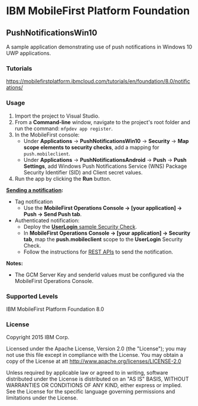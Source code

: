 IBM MobileFirst Platform Foundation
===
## PushNotificationsWin10
A sample application demonstrating use of push notifications in Windows 10 UWP applications.

### Tutorials
https://mobilefirstplatform.ibmcloud.com/tutorials/en/foundation/8.0/notifications/

### Usage

1. Import the project to Visual Studio.
2. From a **Command-line** window, navigate to the project's root folder and run the command: `mfpdev app register`.
3. In the MobileFirst console:
	* Under **Applications** → **PushNotificationsWin10** → **Security** → **Map scope elements to security checks**, add a mapping for `push.mobileclient`.
	* Under **Applications** → **PushNotificationsAndroid** → **Push** → **Push Settings**, add Windows Push Notifications Service (WNS) Package Security Identifier (SID) and Client secret values.
5. Run the app by clicking the **Run** button.

**[Sending a notification](https://mobilefirstplatform.ibmcloud.com/tutorials/en/foundation/8.0/notifications/sending-push-notifications):**

* Tag notification
    * Use the **MobileFirst Operations Console → [your application] → Push → Send Push tab**.
* Authenticated notification:
    * Deploy the [**UserLogin** sample Security Check](https://mobilefirstplatform.ibmcloud.com/tutorials/en/foundation/8.0/authentication-and-security/user-authentication/security-check).
    * In **MobileFirst Operations Console → [your application] → Security tab**, map the **push.mobileclient** scope to the **UserLogin** Security Check.
    * Follow the instructions for [REST APIs](https://mobilefirstplatform.ibmcloud.com/tutorials/en/foundation/8.0/notifications/sending-push-notifications#rest-apis) to send the notification.

**Notes:**

* The GCM Server Key and senderId values must be configured via the MobileFirst Operations Console.

### Supported Levels
IBM MobileFirst Platform Foundation 8.0

### License
Copyright 2015 IBM Corp.

Licensed under the Apache License, Version 2.0 (the "License");
you may not use this file except in compliance with the License.
You may obtain a copy of the License at
att
http://www.apache.org/licenses/LICENSE-2.0

Unless required by applicable law or agreed to in writing, software
distributed under the License is distributed on an "AS IS" BASIS,
WITHOUT WARRANTIES OR CONDITIONS OF ANY KIND, either express or implied.
See the License for the specific language governing permissions and
limitations under the License.

